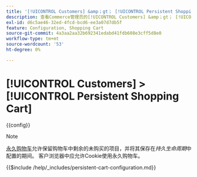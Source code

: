```yaml
---
title: '[!UICONTROL Customers] &amp；gt； [!UICONTROL Persistent Shopping Cart]'
description: 查看Commerce管理员的[!UICONTROL Customers] &amp；gt； [!UICONTROL Persistent Shopping Cart]页面上的配置设置。
exl-id: d6c5ae46-32ed-4fcd-bcd6-ee3a07d7db5f
feature: Configuration, Shopping Cart
source-git-commit: 4a3aa2aa32b692341edabd41fdb608e3cff5d8e0
workflow-type: tm+mt
source-wordcount: '53'
ht-degree: 0%

---
```


# [!UICONTROL Customers] > [!UICONTROL Persistent Shopping Cart]

{{config}}

>[!NOTE]
>
>[永久购物车](../../stores-purchase/cart-persistent.md)允许保留购物车中剩余的未购买的项目，并将其保存在&#x200B;_持久生命周期_&#x200B;中配置的期间。 客户浏览器中应允许Cookie使用永久购物车。


{{$include /help/_includes/persistent-cart-configuration.md}}

<!-- Last updated from includes: 2024-10-31 10:02:14 -->
